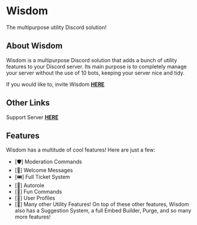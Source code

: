 # Wisdom
The multipurpose utility Discord solution!

## About Wisdom
Wisdom is a multipurpose Discord solution that adds a bunch of utility features to your Discord server. Its main purpose is to completely manage your server without the use of 10 bots, keeping your server nice and tidy. 

If you would like to, invite Wisdom [**HERE**](https://dsc.gg/wisdombot)

## Other Links
Support Server [**HERE**](https://discord.gg/Nm6VqHuPnu)

## Features
Wisdom has a multitude of cool features! Here are just a few:
- [🛡️] Moderation Commands
- [👋] Welcome Messages
- [🎟️] Full Ticket System
- [🚗] Autorole
- [🧩] Fun Commands
- [👤] User Profiles
- [🎱] Many other Utility Features!
On top of these other features, Wisdom also has a Suggestion System, a full Embed Builder, Purge, and so many more features!
